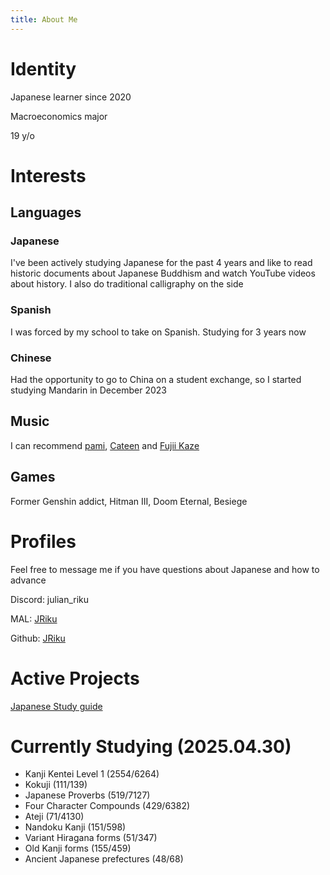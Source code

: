 ```yaml
--- 
title: About Me
---
```


# Identity

Japanese learner since 2020

Macroeconomics major

19 y/o

# Interests

## Languages

### Japanese

I've been actively studying Japanese for the past 4 years and like to read historic documents about Japanese Buddhism and watch YouTube videos about history. I also do traditional calligraphy on the side

### Spanish

I was forced by my school to take on Spanish. Studying for 3 years now

### Chinese

Had the opportunity to go to China on a student exchange, so I started studying Mandarin in December 2023

## Music

I can recommend [pami](https://www.youtube.com/channel/UCvWaqKFGpxCty8zMa0NoNiA), [Cateen](https://www.youtube.com/channel/UC_QG8miwKHFNuWY9VpkrI8w) and [Fujii Kaze](https://www.youtube.com/channel/UCNIy6zQyP7SuLEIaiwymfUA)

## Games

Former Genshin addict, Hitman III, Doom Eternal, Besiege

# Profiles

Feel free to message me if you have questions about Japanese and how to advance

Discord: julian_riku

MAL: [JRiku](https://myanimelist.net/profile/JRiku)

Github: [JRiku](https://github.com/JRiku)

# Active Projects

[Japanese Study guide](https://jriku.github.io/learnjp/)

# Currently Studying (2025.04.30)

- Kanji Kentei Level 1 (2554/6264)
- Kokuji (111/139)
- Japanese Proverbs (519/7127)
- Four Character Compounds (429/6382)
- Ateji (71/4130)
- Nandoku Kanji (151/598)
- Variant Hiragana forms (51/347)
- Old Kanji forms (155/459)
- Ancient Japanese prefectures (48/68)